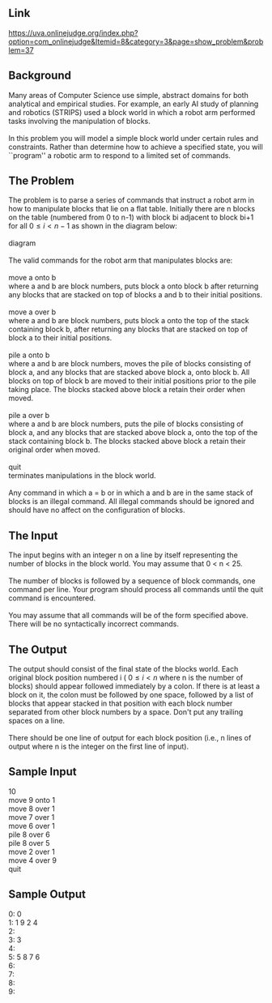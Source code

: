 Link
----

https://uva.onlinejudge.org/index.php?option=com_onlinejudge&Itemid=8&category=3&page=show_problem&problem=37

Background
----------

Many areas of Computer Science use simple, abstract domains for both analytical and empirical studies. For example, an early AI study of planning and robotics (STRIPS) used a block world in which a robot arm performed tasks involving the manipulation of blocks.<br><br>In this problem you will model a simple block world under certain rules and constraints. Rather than determine how to achieve a specified state, you will ``program'' a robotic arm to respond to a limited set of commands.

The Problem
-----------

The problem is to parse a series of commands that instruct a robot arm in how to manipulate blocks that lie on a flat table. Initially there are n blocks on the table (numbered from 0 to n-1) with block bi adjacent to block bi+1 for all  $0 \leq i < n-1$ as shown in the diagram below:<br><br>diagram<br><br>The valid commands for the robot arm that manipulates blocks are:<br><br>move a onto b<br>where a and b are block numbers, puts block a onto block b after returning any blocks that are stacked on top of blocks a and b to their initial positions.<br><br>move a over b<br>where a and b are block numbers, puts block a onto the top of the stack containing block b, after returning any blocks that are stacked on top of block a to their initial positions.<br><br>pile a onto b<br>where a and b are block numbers, moves the pile of blocks consisting of block a, and any blocks that are stacked above block a, onto block b. All blocks on top of block b are moved to their initial positions prior to the pile taking place. The blocks stacked above block a retain their order when moved.<br><br>pile a over b<br>where a and b are block numbers, puts the pile of blocks consisting of block a, and any blocks that are stacked above block a, onto the top of the stack containing block b. The blocks stacked above block a retain their original order when moved.<br><br>quit<br>terminates manipulations in the block world.<br><br>Any command in which a = b or in which a and b are in the same stack of blocks is an illegal command. All illegal commands should be ignored and should have no affect on the configuration of blocks.

The Input
---------

The input begins with an integer n on a line by itself representing the number of blocks in the block world. You may assume that 0 < n < 25.<br><br>The number of blocks is followed by a sequence of block commands, one command per line. Your program should process all commands until the quit command is encountered.<br><br>You may assume that all commands will be of the form specified above. There will be no syntactically incorrect commands.

The Output
----------

The output should consist of the final state of the blocks world. Each original block position numbered i (  $0 \leq i < n$ where n is the number of blocks) should appear followed immediately by a colon. If there is at least a block on it, the colon must be followed by one space, followed by a list of blocks that appear stacked in that position with each block number separated from other block numbers by a space. Don't put any trailing spaces on a line.<br><br>There should be one line of output for each block position (i.e., n lines of output where n is the integer on the first line of input).

Sample Input
------------

10<br>
move 9 onto 1<br>
move 8 over 1<br>
move 7 over 1<br>
move 6 over 1<br>
pile 8 over 6<br>
pile 8 over 5<br>
move 2 over 1<br>
move 4 over 9<br>
quit<br>

Sample Output
------------

0: 0<br>
1: 1 9 2 4<br>
2:<br>
3: 3<br>
4:<br>
5: 5 8 7 6<br>
6:<br>
7:<br>
8:<br>
9:
